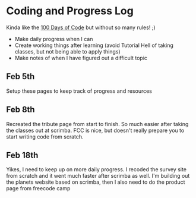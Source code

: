 # Coding and Progress Log
Kinda like the [100 Days of Code](https://github.com/kallaway/100-days-of-code) but without so many rules!  ;)

* Make daily progress when I can
* Create working things after learning (avoid Tutorial Hell of taking classes, but not being able to apply things)
* Make notes of when I have figured out a difficult topic

## Feb 5th
Setup these pages to keep track of progress and resources

## Feb 8th
Recreated the tribute page from start to finish. So much easier after taking the classes out at scrimba.  FCC is nice, but doesn't really prepare you to start writing code from scratch.  

## Feb 18th
Yikes, I need to keep up on more daily progress. I recoded the survey site from scratch and it went much faster after scrimba as well.  I'm building out the planets website based on scrimba, then I also need to do the product page from freecode camp
